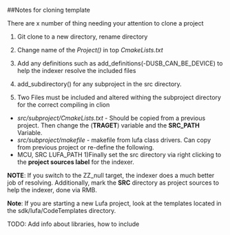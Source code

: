##Notes for cloning template

There are x number of thing needing your attention to clone a project

1) Git clone to a new directory, rename directory
1) Change name of the *Project()* in top *CmakeLists.txt*
1) Add any definitions such as add_definitions(-DUSB_CAN_BE_DEVICE) to help the indexer resolve the included files

1) add_subdirectory() for any subproject in the src directory.
1) Two Files must be included and altered withing the subproject directory for the correct compiling in clion
* *src/subproject/CmakeLists.txt* -  Should be copied from a previous project. Then change the  (**TRAGET**) variable
 and the **SRC_PATH** Variable.
* *src/subproject/makefile* - makefile from lufa class drivers. Can copy from previous project or re-define the following. 
* MCU, SRC LUFA_PATH
1)Finally set the src directory via right clicking to the **project sources label** for the indexer.

**NOTE**: If you switch to the ZZ_null target, the indexer does a much better job of resolving.  Additionally, mark the
**SRC** directory as project sources to help the indexer, done via RMB.


**Note**: If you are starting a new Lufa project, look at the templates located in the sdk/lufa/CodeTemplates directory.

TODO: Add info about libraries, how to include